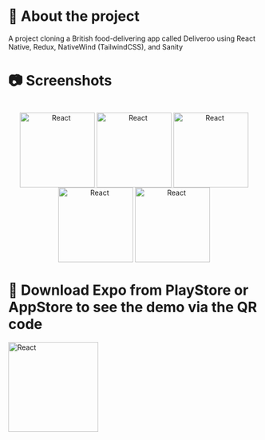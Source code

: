 # :star2: About the project
A project cloning a British food-delivering app called Deliveroo using React Native, Redux, NativeWind (TailwindCSS), and Sanity

# :camera: Screenshots
<div style="display: inline_block" align="center"><br>
 <img align="center" alt="React"  width="150" src="https://github.com/behong1999/deliveroo_clone/assets/44105063/222060de-f909-43dc-bd57-24b7138c8bfa">
  <img align="center" alt="React"  width="150" src="https://github.com/behong1999/deliveroo_clone/assets/44105063/335c8472-13d7-459c-b1ab-7bc2622cc379">
  <img align="center" alt="React"  width="150" src="https://github.com/behong1999/deliveroo_clone/assets/44105063/a3a1ee7a-9b58-4b37-b4e7-4e485a3fe9aa">
    <img align="center" alt="React"  width="150" src="https://github.com/behong1999/deliveroo_clone/assets/44105063/2962f79b-a420-4876-9def-1cdfedf983c4">
  <img align="center" alt="React"  width="150" src="https://github.com/behong1999/deliveroo_clone/assets/44105063/abef7405-0aef-4c3a-8c8e-0cbd76b92011">
</div>

# 👀 Download Expo from PlayStore or AppStore to see the demo via the QR code
<img align="center" alt="React"  width="180" src="https://github.com/behong1999/deliveroo_clone/assets/44105063/d4e69995-3f7d-4361-b7c8-b1f8001e8358">


